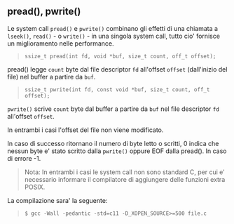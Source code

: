 ## pread(), pwrite()

Le system call `pread()` e `pwrite()` combinano gli effetti di una chiamata a
`lseek()`, `read()` - o `write()` - in una singola system call, tutto cio'
fornisce un miglioramento nelle performance.

> ```ssize_t pread(int fd, void *buf, size_t count, off_t offset);```

pread() legge `count` byte dal file descriptor `fd` all'offset `offset` 
(dall'inizio del file) nel buffer a partire da `buf`.

> ```ssize_t pwrite(int fd, const void *buf, size_t count, off_t offset);```

`pwrite()` scrive `count` byte dal buffer a partire da `buf` nel file descriptor
`fd` all'offset `offset`.

In entrambi i casi l'offset del file non viene modificato.

In caso di successo ritornano il numero di byte letto o scritti, 0 indica
che nessun byte e' stato scritto dalla `pwrite()` oppure EOF dalla pread(). In
caso di errore -1.

> Nota: In entrambi i casi le system call non sono standard C, per cui e' necessario informare il compilatore di aggiungere delle funzioni extra POSIX. 

La compilazione sara' la seguente:
    
> ```$ gcc -Wall -pedantic -std=c11 -D_XOPEN_SOURCE>=500 file.c```
